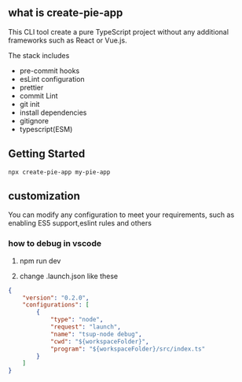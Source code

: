 

## what is create-pie-app

This CLI tool create a pure TypeScript project without any additional frameworks such as React or Vue.js. 

The stack includes 
- pre-commit hooks
- esLint configuration
- prettier
- commit Lint 
- git init
- install dependencies
- gitignore
- typescript(ESM)


## Getting Started

```
npx create-pie-app my-pie-app
```

## customization

You can modify any configuration to meet your requirements, such as enabling ES5 support,eslint rules and others


### how to debug in vscode

1. npm run dev

2. change .launch.json like these
```json
{
    "version": "0.2.0",
    "configurations": [
        {
            "type": "node",
            "request": "launch",
            "name": "tsup-node debug",
            "cwd": "${workspaceFolder}",
            "program": "${workspaceFolder}/src/index.ts"
        }
    ]
}
```